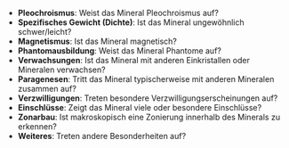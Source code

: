 - **Pleochroismus**: Weist das Mineral Pleochroismus auf?
- **Spezifisches Gewicht (Dichte)**: Ist das Mineral ungewöhnlich schwer/leicht?
- **Magnetismus**: Ist das Mineral magnetisch?
- **Phantomausbildung**: Weist das Mineral Phantome auf? 
- **Verwachsungen**: Ist das Mineral mit anderen Einkristallen oder Mineralen verwachsen? 
- **Paragenesen**: Tritt das Mineral typischerweise mit anderen Mineralen zusammen auf?
- **Verzwilligungen**: Treten besondere Verzwilligungserscheinungen auf? 
- **Einschlüsse**: Zeigt das Mineral viele oder besondere Einschlüsse? 
- **Zonarbau**: Ist makroskopisch eine Zonierung innerhalb des Minerals zu erkennen? 
- **Weiteres**: Treten andere Besonderheiten auf?
